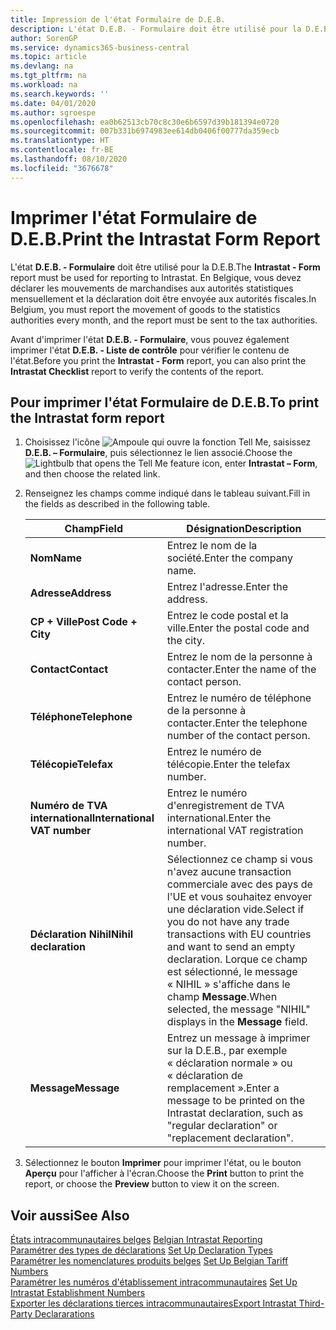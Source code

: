 ```yaml
---
title: Impression de l'état Formulaire de D.E.B.
description: L'état D.E.B. - Formulaire doit être utilisé pour la D.E.B. En Belgique, vous devez déclarer les mouvements de marchandises aux autorités statistiques mensuellement et la déclaration doit être envoyée aux autorités fiscales.
author: SorenGP
ms.service: dynamics365-business-central
ms.topic: article
ms.devlang: na
ms.tgt_pltfrm: na
ms.workload: na
ms.search.keywords: ''
ms.date: 04/01/2020
ms.author: sgroespe
ms.openlocfilehash: ea0b62513cb70c8c30e6b6597d39b181394e0720
ms.sourcegitcommit: 007b331b6974983ee614db0406f00777da359ecb
ms.translationtype: HT
ms.contentlocale: fr-BE
ms.lasthandoff: 08/10/2020
ms.locfileid: "3676678"
---
```

# <a name="print-the-intrastat-form-report"></a><span data-ttu-id="2e691-104">Imprimer l'état Formulaire de D.E.B.</span><span class="sxs-lookup"><span data-stu-id="2e691-104">Print the Intrastat Form Report</span></span>
<span data-ttu-id="2e691-105">L'état **D.E.B. - Formulaire** doit être utilisé pour la D.E.B.</span><span class="sxs-lookup"><span data-stu-id="2e691-105">The **Intrastat - Form** report must be used for reporting to Intrastat.</span></span> <span data-ttu-id="2e691-106">En Belgique, vous devez déclarer les mouvements de marchandises aux autorités statistiques mensuellement et la déclaration doit être envoyée aux autorités fiscales.</span><span class="sxs-lookup"><span data-stu-id="2e691-106">In Belgium, you must report the movement of goods to the statistics authorities every month, and the report must be sent to the tax authorities.</span></span>  

<span data-ttu-id="2e691-107">Avant d'imprimer l'état **D.E.B. - Formulaire**, vous pouvez également imprimer l'état **D.E.B. - Liste de contrôle** pour vérifier le contenu de l'état.</span><span class="sxs-lookup"><span data-stu-id="2e691-107">Before you print the **Intrastat - Form** report, you can also print the **Intrastat Checklist** report to verify the contents of the report.</span></span>  

## <a name="to-print-the-intrastat-form-report"></a><span data-ttu-id="2e691-108">Pour imprimer l'état Formulaire de D.E.B.</span><span class="sxs-lookup"><span data-stu-id="2e691-108">To print the Intrastat form report</span></span>  

1.  <span data-ttu-id="2e691-109">Choisissez l'icône ![Ampoule qui ouvre la fonction Tell Me](../../media/ui-search/search_small.png "Dites-moi ce que vous voulez faire"), saisissez **D.E.B. – Formulaire**, puis sélectionnez le lien associé.</span><span class="sxs-lookup"><span data-stu-id="2e691-109">Choose the ![Lightbulb that opens the Tell Me feature](../../media/ui-search/search_small.png "Tell me what you want to do") icon, enter **Intrastat – Form**, and then choose the related link.</span></span>  
2.  <span data-ttu-id="2e691-110">Renseignez les champs comme indiqué dans le tableau suivant.</span><span class="sxs-lookup"><span data-stu-id="2e691-110">Fill in the fields as described in the following table.</span></span>  

    |<span data-ttu-id="2e691-111">Champ</span><span class="sxs-lookup"><span data-stu-id="2e691-111">Field</span></span>|<span data-ttu-id="2e691-112">Désignation</span><span class="sxs-lookup"><span data-stu-id="2e691-112">Description</span></span>|  
    |---------------------------------|---------------------------------------|  
    |<span data-ttu-id="2e691-113">**Nom**</span><span class="sxs-lookup"><span data-stu-id="2e691-113">**Name**</span></span>|<span data-ttu-id="2e691-114">Entrez le nom de la société.</span><span class="sxs-lookup"><span data-stu-id="2e691-114">Enter the company name.</span></span>|  
    |<span data-ttu-id="2e691-115">**Adresse**</span><span class="sxs-lookup"><span data-stu-id="2e691-115">**Address**</span></span>|<span data-ttu-id="2e691-116">Entrez l'adresse.</span><span class="sxs-lookup"><span data-stu-id="2e691-116">Enter the address.</span></span>|  
    |<span data-ttu-id="2e691-117">**CP + Ville**</span><span class="sxs-lookup"><span data-stu-id="2e691-117">**Post Code + City**</span></span>|<span data-ttu-id="2e691-118">Entrez le code postal et la ville.</span><span class="sxs-lookup"><span data-stu-id="2e691-118">Enter the postal code and the city.</span></span>|  
    |<span data-ttu-id="2e691-119">**Contact**</span><span class="sxs-lookup"><span data-stu-id="2e691-119">**Contact**</span></span>|<span data-ttu-id="2e691-120">Entrez le nom de la personne à contacter.</span><span class="sxs-lookup"><span data-stu-id="2e691-120">Enter the name of the contact person.</span></span>|  
    |<span data-ttu-id="2e691-121">**Téléphone**</span><span class="sxs-lookup"><span data-stu-id="2e691-121">**Telephone**</span></span>|<span data-ttu-id="2e691-122">Entrez le numéro de téléphone de la personne à contacter.</span><span class="sxs-lookup"><span data-stu-id="2e691-122">Enter the telephone number of the contact person.</span></span>|  
    |<span data-ttu-id="2e691-123">**Télécopie**</span><span class="sxs-lookup"><span data-stu-id="2e691-123">**Telefax**</span></span>|<span data-ttu-id="2e691-124">Entrez le numéro de télécopie.</span><span class="sxs-lookup"><span data-stu-id="2e691-124">Enter the telefax number.</span></span>|  
    |<span data-ttu-id="2e691-125">**Numéro de TVA international**</span><span class="sxs-lookup"><span data-stu-id="2e691-125">**International VAT number**</span></span>|<span data-ttu-id="2e691-126">Entrez le numéro d'enregistrement de TVA international.</span><span class="sxs-lookup"><span data-stu-id="2e691-126">Enter the international VAT registration number.</span></span>|  
    |<span data-ttu-id="2e691-127">**Déclaration Nihil**</span><span class="sxs-lookup"><span data-stu-id="2e691-127">**Nihil declaration**</span></span>|<span data-ttu-id="2e691-128">Sélectionnez ce champ si vous n'avez aucune transaction commerciale avec des pays de l'UE et vous souhaitez envoyer une déclaration vide.</span><span class="sxs-lookup"><span data-stu-id="2e691-128">Select if you do not have any trade transactions with EU countries and want to send an empty declaration.</span></span> <span data-ttu-id="2e691-129">Lorque ce champ est sélectionné, le message « NIHIL » s'affiche dans le champ **Message**.</span><span class="sxs-lookup"><span data-stu-id="2e691-129">When selected, the message "NIHIL" displays in the **Message** field.</span></span>|  
    |<span data-ttu-id="2e691-130">**Message**</span><span class="sxs-lookup"><span data-stu-id="2e691-130">**Message**</span></span>|<span data-ttu-id="2e691-131">Entrez un message à imprimer sur la D.E.B., par exemple « déclaration normale » ou « déclaration de remplacement ».</span><span class="sxs-lookup"><span data-stu-id="2e691-131">Enter a message to be printed on the Intrastat declaration, such as "regular declaration" or "replacement declaration".</span></span>|  

3.  <span data-ttu-id="2e691-132">Sélectionnez le bouton **Imprimer** pour imprimer l'état, ou le bouton **Aperçu** pour l'afficher à l'écran.</span><span class="sxs-lookup"><span data-stu-id="2e691-132">Choose the **Print** button to print the report, or choose the **Preview** button to view it on the screen.</span></span>  

## <a name="see-also"></a><span data-ttu-id="2e691-133">Voir aussi</span><span class="sxs-lookup"><span data-stu-id="2e691-133">See Also</span></span>  
 <span data-ttu-id="2e691-134">[États intracommunautaires belges](belgian-intrastat-reporting.md) </span><span class="sxs-lookup"><span data-stu-id="2e691-134">[Belgian Intrastat Reporting](belgian-intrastat-reporting.md) </span></span>  
 <span data-ttu-id="2e691-135">[Paramétrer des types de déclarations](how-to-set-up-declaration-types.md) </span><span class="sxs-lookup"><span data-stu-id="2e691-135">[Set Up Declaration Types](how-to-set-up-declaration-types.md) </span></span>  
 <span data-ttu-id="2e691-136">[Paramétrer les nomenclatures produits belges](how-to-set-up-belgian-tariff-numbers.md) </span><span class="sxs-lookup"><span data-stu-id="2e691-136">[Set Up Belgian Tariff Numbers](how-to-set-up-belgian-tariff-numbers.md) </span></span>  
 <span data-ttu-id="2e691-137">[Paramétrer les numéros d'établissement intracommunautaires](how-to-set-up-intrastat-establishment-numbers.md) </span><span class="sxs-lookup"><span data-stu-id="2e691-137">[Set Up Intrastat Establishment Numbers](how-to-set-up-intrastat-establishment-numbers.md) </span></span>  
 [<span data-ttu-id="2e691-138">Exporter les déclarations tierces intracommunautaires</span><span class="sxs-lookup"><span data-stu-id="2e691-138">Export Intrastat Third-Party Declararations</span></span>](how-to-export-intrastat-third-party-declararations.md)
